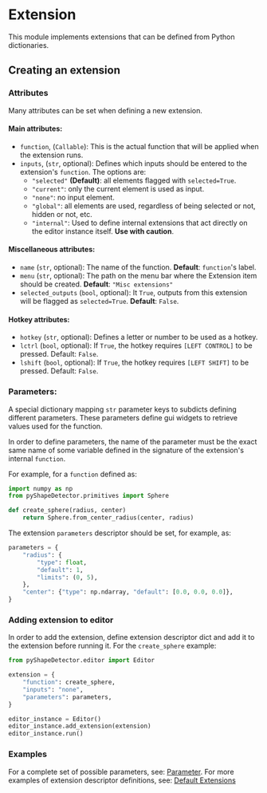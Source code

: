 # Extension

This module implements extensions that can be defined from Python dictionaries.

## Creating an extension

### Attributes
Many attributes can be set when defining a new extension.

#### Main attributes:

- `function`, (`Callable`): This is the actual function that will be applied when the extension runs.
- `inputs`, (`str`, optional): Defines which inputs should be entered to the extension's `function`. The options are:
  - `"selected"` **(Default)**: all elements flagged with `selected=True`.
  - `"current"`: only the current element is used as input.
  - `"none"`: no input element.
  - `"global"`: all elements are used, regardless of being selected or not, hidden or not, etc.
  - `"internal"`: Used to define internal extensions that act directly on the editor instance itself. **Use with caution**.

#### Miscellaneous attributes:
- `name` (`str`, optional): The name of the function. **Default**: `function`'s label.
- `menu` (`str`, optional): The path on the menu bar where the Extension item should be created. **Default**: `"Misc extensions"`
- `selected_outputs` (`bool`, optional): It `True`, outputs from this extension will be flagged as `selected=True`. **Default**: `False`.

#### Hotkey attributes:

- `hotkey` (`str`, optional): Defines a letter or number to be used as a hotkey.
- `lctrl` (`bool`, optional): If `True`, the hotkey requires `[LEFT CONTROL]` to be pressed. Default: `False`.
- `lshift` (`bool`, optional): If `True`, the hotkey requires `[LEFT SHIFT]` to be pressed. Default: `False`.

### Parameters:

A special dictionary mapping `str` parameter keys to subdicts defining different parameters. These parameters define gui widgets to retrieve values used for the function.

In order to define parameters, the name of the parameter must be the exact same name of some variable defined in the signature of the extension's internal `function`.

For example, for a `function` defined as:
```python
import numpy as np
from pyShapeDetector.primitives import Sphere

def create_sphere(radius, center)
    return Sphere.from_center_radius(center, radius)
``` 

The extension `parameters` descriptor should be set, for example, as:

```python
parameters = {
    "radius": {
        "type": float,
        "default": 1,
        "limits": (0, 5),
    },
    "center": {"type": np.ndarray, "default": [0.0, 0.0, 0.0]},
}
```

### Adding extension to editor
In order to add the extension, define extension descriptor dict and add it to the extension before running it.
For the `create_sphere` example:

```python
from pyShapeDetector.editor import Editor

extension = {
    "function": create_sphere,
    "inputs": "none",
    "parameters": parameters,
}

editor_instance = Editor()
editor_instance.add_extension(extension)
editor_instance.run()
```

### Examples
For a complete set of possible parameters, see: [Parameter](https://github.com/evbernardes/pyShapeDetector/tree/main/pyShapeDetector/editor/README.md).
For more examples of extension descriptor definitions, see: [Default Extensions](https://github.com/evbernardes/pyShapeDetector/tree/main/pyShapeDetector/editor/extensions/default_extensions)

